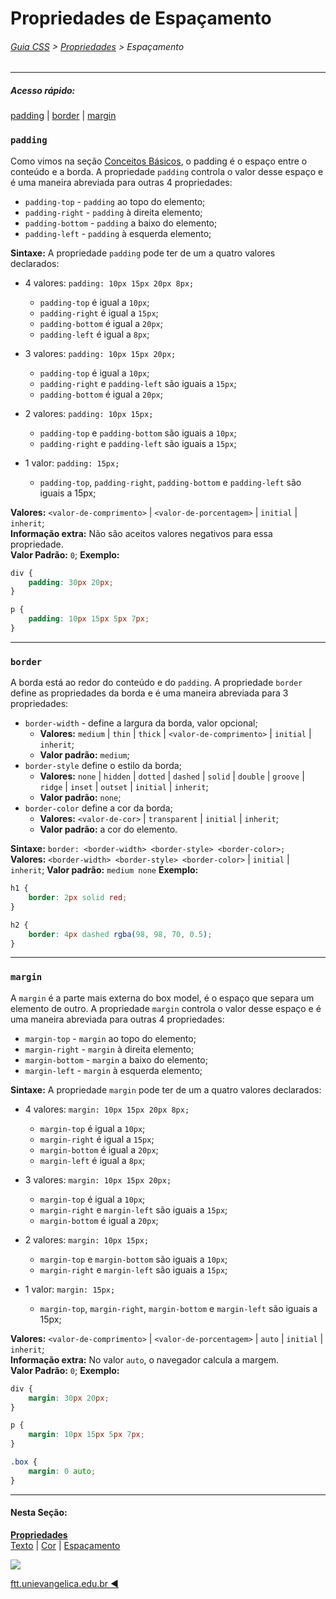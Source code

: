 # Propriedades de Espaçamento
###### [Guia CSS](../README.md) > [Propriedades](./propriedades.md) > Espaçamento
---

##### Acesso rápido:
[padding](#padding) | [border](#border) | [margin](#margin) 


### `padding`
Como vimos na seção [Conceitos Básicos](../conceitos-basicos/conceitos-basicos.md), o padding é o espaço entre o conteúdo e a borda. A propriedade `padding` controla o valor desse espaço e é uma maneira abreviada para outras 4 propriedades:  
- `padding-top` - `padding` ao topo do elemento;
- `padding-right` - `padding` à direita elemento;
- `padding-bottom` - `padding` a baixo do elemento;
- `padding-left` - `padding` à esquerda elemento;  

**Sintaxe:**
A propriedade `padding` pode ter de um a quatro valores declarados:
- 4 valores: `padding: 10px 15px 20px 8px;`
  - `padding-top` é igual a `10px`;
  - `padding-right` é igual a `15px`;
  - `padding-bottom` é igual a `20px`;
  - `padding-left` é igual a `8px`;
  
- 3 valores: `padding: 10px 15px 20px;`
  - `padding-top` é igual a `10px`;
  - `padding-right` e `padding-left` são iguais a `15px`;
  - `padding-bottom` é igual a `20px`;

- 2 valores: `padding: 10px 15px;`
  - `padding-top` e `padding-bottom` são iguais a `10px`;
  - `padding-right` e `padding-left` são iguais a `15px`;
  
- 1 valor: `padding: 15px;`
  - `padding-top`, `padding-right`, `padding-bottom` e `padding-left` são iguais a 15px;

**Valores:** `<valor-de-comprimento>` | `<valor-de-porcentagem>` | `initial` | `inherit`;  
**Informação extra:** Não são aceitos valores negativos para essa propriedade.   
**Valor Padrão:** `0`;
**Exemplo:**
```css
div {
    padding: 30px 20px;
}

p {
    padding: 10px 15px 5px 7px;
}
```
---
### `border`
A borda está ao redor do conteúdo e do `padding`. A propriedade `border` define as propriedades da borda e é uma maneira abreviada para 3 propriedades:
- `border-width` - define a largura da borda, valor opcional;
  - **Valores:** `medium` | `thin` | `thick` | `<valor-de-comprimento>` | `initial` | `inherit`;
  - **Valor padrão:** `medium`;
- `border-style` define o estilo da borda;
  - **Valores:** `none` | `hidden` | `dotted` | `dashed` | `solid` | `double` | `groove` | `ridge` | `inset` | `outset` | `initial` | `inherit`;
  - **Valor padrão:** `none`;
- `border-color` define a cor da borda;
  - **Valores:** `<valor-de-cor>` | `transparent` | `initial` | `inherit`;
  - **Valor padrão:** a cor do elemento.  

**Sintaxe:** `border: <border-width> <border-style> <border-color>;`  
**Valores:** `<border-width> <border-style> <border-color>` | `initial` | `inherit`;
**Valor padrão:** `medium none`
**Exemplo:**
```css
h1 {
    border: 2px solid red;
}

h2 {
    border: 4px dashed rgba(98, 98, 70, 0.5);
}
```
---

### `margin`

A `margin` é a parte mais externa do box model, é o espaço que separa um elemento de outro. A propriedade `margin` controla o valor desse espaço e é uma maneira abreviada para outras 4 propriedades:  
- `margin-top` - `margin` ao topo do elemento;
- `margin-right` - `margin` à direita elemento;
- `margin-bottom` - `margin` a baixo do elemento;
- `margin-left` - `margin` à esquerda elemento;  

**Sintaxe:**
A propriedade `margin` pode ter de um a quatro valores declarados:
- 4 valores: `margin: 10px 15px 20px 8px;`
  - `margin-top` é igual a `10px`;
  - `margin-right` é igual a `15px`;
  - `margin-bottom` é igual a `20px`;
  - `margin-left` é igual a `8px`;
  
- 3 valores: `margin: 10px 15px 20px;`
  - `margin-top` é igual a `10px`;
  - `margin-right` e `margin-left` são iguais a `15px`;
  - `margin-bottom` é igual a `20px`;

- 2 valores: `margin: 10px 15px;`
  - `margin-top` e `margin-bottom` são iguais a `10px`;
  - `margin-right` e `margin-left` são iguais a `15px`;
  
- 1 valor: `margin: 15px;`
  - `margin-top`, `margin-right`, `margin-bottom` e `margin-left` são iguais a 15px;
  
**Valores:** `<valor-de-comprimento>` | `<valor-de-porcentagem>` | `auto` | `initial` | `inherit`;  
**Informação extra:** No valor `auto`, o navegador calcula a margem.   
**Valor Padrão:** `0`;
**Exemplo:**
```css
div {
    margin: 30px 20px;
}

p {
    margin: 10px 15px 5px 7px;
}

.box {
    margin: 0 auto;
}
```

---
#### Nesta Seção:
[**Propriedades**](./propriedades.md)   
[Texto](./texto.md) | [Cor](./cor.md) | [Espaçamento](./espacamento.md) 

[<img src="../assets/guia-css-linha-horizontal.jpg">](../README.md)

[ftt.unievangelica.edu.br :arrow_backward:](http://ftt.unievangelica.edu.br)

